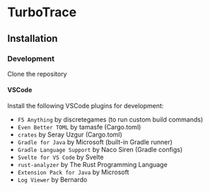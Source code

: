 # TurboTrace

## Installation

### Development

Clone the repository

#### VSCode

Install the following VSCode plugins for development:

- `F5 Anything` by discretegames (to run custom build commands)
- `Even Better TOML` by tamasfe (Cargo.toml)
- `crates` by Seray Uzgur (Cargo.toml)
- `Gradle for Java` by Microsoft (built-in Gradle runner)
- `Gradle Language Support` by Naco Siren (Gradle configs)
- `Svelte for VS Code` by Svelte
- `rust-analyzer` by The Rust Programming Language
- `Extension Pack for Java` by Microsoft
- `Log Viewer` by Bernardo
